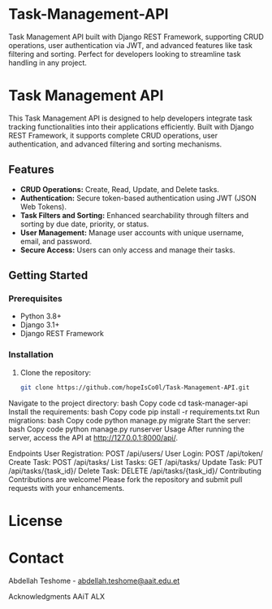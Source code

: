 # Task-Management-API
Task Management API built with Django REST Framework, supporting CRUD operations, user authentication via JWT, and advanced features like task filtering and sorting. Perfect for developers looking to streamline task handling in any project.

# Task Management API

This Task Management API is designed to help developers integrate task tracking functionalities into their applications efficiently. Built with Django REST Framework, it supports complete CRUD operations, user authentication, and advanced filtering and sorting mechanisms.

## Features

- **CRUD Operations:** Create, Read, Update, and Delete tasks.
- **Authentication:** Secure token-based authentication using JWT (JSON Web Tokens).
- **Task Filters and Sorting:** Enhanced searchability through filters and sorting by due date, priority, or status.
- **User Management:** Manage user accounts with unique username, email, and password.
- **Secure Access:** Users can only access and manage their tasks.

## Getting Started

### Prerequisites

- Python 3.8+
- Django 3.1+
- Django REST Framework

### Installation

1. Clone the repository:
   ```bash
   git clone https://github.com/hopeIsCo0l/Task-Management-API.git
Navigate to the project directory:
bash
Copy code
cd task-manager-api
Install the requirements:
bash
Copy code
pip install -r requirements.txt
Run migrations:
bash
Copy code
python manage.py migrate
Start the server:
bash
Copy code
python manage.py runserver
Usage
After running the server, access the API at http://127.0.0.1:8000/api/.

Endpoints
User Registration: POST /api/users/
User Login: POST /api/token/
Create Task: POST /api/tasks/
List Tasks: GET /api/tasks/
Update Task: PUT /api/tasks/{task_id}/
Delete Task: DELETE /api/tasks/{task_id}/
Contributing
Contributions are welcome! Please fork the repository and submit pull requests with your enhancements.

# License



# Contact
Abdellah Teshome - abdellah.teshome@aait.edu.et

Acknowledgments
    AAiT
    ALX